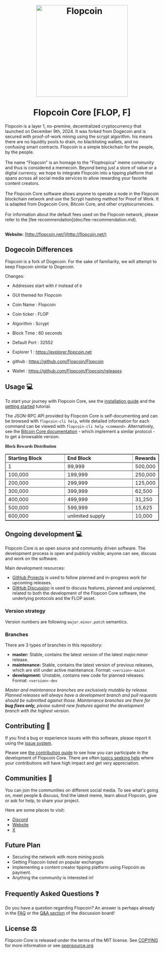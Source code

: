 <h1 align="center">
<img src="https://i.imgur.com/h0hD7dD.png" alt="Flopcoin" width="300"/>
<br/><br/>
Flopcoin Core [FLOP, F]
</h1>
Flopcoin is a layer 1, no-premine, decentralized cryptocurrency that launched on December 9th, 2024. It was forked from Dogecoin and is secured with proof-of-work mining using the scrypt algorithm. his means there are no liquidity pools to drain, no blacklisting wallets, and no confusing smart contracts. Flopcoin is a simple blockchain for the people, by the people.
<br/><br/>
The name "Flopcoin" is an homage to the "Floptropica" meme community and thus is considered a memecoin. Beyond being just a store of value or a digital currency, we hope to integrate Flopcoin into a tipping platform that spans across all social media services to allow rewarding your favorite content creators.
<br/><br/>
The Flopcoin Core software allows anyone to operate a node in the Flopcoin blockchain network and use the Scrypt hashing method for Proof of Work. It is adapted from Dogecoin Core, Bitcoin Core, and other cryptocurrencies.
<br/><br/>
For information about the default fees used on the Flopcoin network, please
refer to the [fee recommendation](doc/fee-recommendation.md).
<br/><br/>

**Website:** [http://flopcoin.net/](http://flopcoin.net/)

## Dogecoin Differences

Flopcoin is a fork of Dogecoin. For the sake of familiarity, we will attempt to keep Flopcoin similar to Dogecoin.

Changes:

* Addresses start with `F` instead of `D`
* GUI themed for Flopcoin

* Coin Name    : Flopcoin
* Coin ticker  : FLOP
* Algorithm    : Scrypt
* Block Time   : 60 seconds
* Default Port : 32552
* Explorer 1   : https://explorer.flopcoin.net
* github       : https://github.com/Flopcoin/Flopcoin
* Wallet       : https://github.com/Flopcoin/Flopcoin/releases


## Usage 💻

To start your journey with Flopcoin Core, see the [installation guide](INSTALL.md) and the [getting started](doc/getting-started.md) tutorial.

The JSON-RPC API provided by Flopcoin Core is self-documenting and can be browsed with `flopcoin-cli help`, while detailed information for each command can be viewed with `flopcoin-cli help <command>`. Alternatively, see the [Bitcoin Core documentation](https://developer.bitcoin.org/reference/rpc/) - which implement a similar protocol - to get a browsable version.

<font face="Verdana"><b>Block Rewards Distribution</b></font>
&nbsp;</p>
<table border="1" width="46%">
	<tr>
		<td width="230"><b>Starting Block</b></td>
		<td width="270"><b>End Block</b></td>
		<td><b>Rewards</b></td>
	</tr>
	<tr>
		<td width="230">1</td>
		<td width="270">99,999</td>
		<td>500,000</td>
	</tr>
	<tr>
		<td width="230">100,000</td>
		<td width="270">199,999</td>
		<td>250,000</td>
	</tr>
	<tr>
		<td width="230">200,000</td>
		<td width="270">299,999</td>
		<td>125,000</td>
	</tr>
	<tr>
		<td width="230">300,000</td>
		<td width="270">399,999</td>
		<td>62,500</td>
	</tr>
	<tr>
		<td width="230">400,000</td>
		<td width="270">499,999</td>
		<td>31,250</td>
	</tr>
	<tr>
		<td width="230">500,000</td>
		<td width="270">599,999</td>
		<td>15,625</td>
	</tr>
	<tr>
		<td width="230">600,000</td>
		<td width="270">unlimited supply</td>
		<td>10,000</td>
	</tr>
</table>


## Ongoing development 💻

Flopcoin Core is an open source and community driven software. The development
process is open and publicly visible; anyone can see, discuss and work on the
software.

Main development resources:

* [GitHub Projects](https://github.com/Flopcoin/Flopcoin/projects) is used to
  follow planned and in-progress work for upcoming releases.
* [GitHub Discussion](https://github.com/Flopcoin/Flopcoin/discussions) is used
  to discuss features, planned and unplanned, related to both the development of
  the Flopcon Core software, the underlying protocols and the FLOP asset.


### Version strategy
Version numbers are following ```major.minor.patch``` semantics.

### Branches
There are 3 types of branches in this repository:

- **master:** Stable, contains the latest version of the latest *major.minor* release.
- **maintenance:** Stable, contains the latest version of previous releases, which are still under active maintenance. Format: ```<version>-maint```
- **development:** Unstable, contains new code for planned releases. Format: ```<version>-dev```

*Master and maintenance branches are exclusively mutable by release. Planned*
*releases will always have a development branch and pull requests should be*
*submitted against those. Maintenance branches are there for **bug fixes only,***
*please submit new features against the development branch with the highest version.*

## Contributing 🤝

If you find a bug or experience issues with this software, please report it
using the [issue system](https://github.com/Flopcoin/Flopcoin/issues).

Please see [the contribution guide](CONTRIBUTING.md) to see how you can
participate in the development of Flopcoin Core. There are often
[topics seeking help](https://github.com/Flopcoin/Flopcoin/labels/help%20wanted)
where your contributions will have high impact and get very appreciation.

## Communities 🐸

You can join the communities on different social media.
To see what's going on, meet people & discuss, find the latest meme, learn
about Flopcoin, give or ask for help, to share your project.

Here are some places to visit:


* [Discord](https://discord.gg/8qJqXQaczJ)
* [Website](http://flopcoin.net/)
* [X](https://x.com/flopcoin_dev)

## Future Plan

- Securing the network with more mining pools
- Getting Flopcoin listed on popular exchanges
- Implementing a content creator tipping platform using Flopcoin as payment.
- Anything the community is interested in!

## Frequently Asked Questions ❓

Do you have a question regarding Flopcoin? An answer is perhaps already in the [FAQ](doc/FAQ.md) or the [Q&A section](https://github.com/Flopcoin/Flopcoin/discussions/categories/q-a) of the discussion board!

## License ⚖️
Flopcoin Core is released under the terms of the MIT license. See
[COPYING](COPYING) for more information or see
[opensource.org](https://opensource.org/licenses/MIT)
